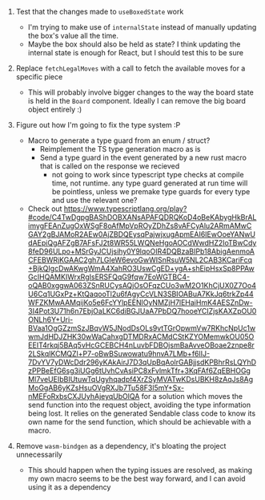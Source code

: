 1. Test that the changes made to `useBoxedState` work
   - I'm trying to make use of `internalState` instead of manually updating the box's value all the time.
   - Maybe the box should also be held as state? I think updating the internal state is enough for React, but I should test this to be sure

2. Replace `fetchLegalMoves` with a call to fetch the available moves for a specific piece
   - This will probably involve bigger changes to the way the board state is held in the `Board` component. Ideally I can remove the big board object entirely :)

3. Figure out how I'm going to fix the type system :P
   - Macro to generate a type guard from an enum / struct?
      - Reimplement the TS type generation macro as is
      - Send a type guard in the event generated by a new rust macro that is called on the response we recieved
         - not going to work since typescript type checks at compile time, not runtime. any type guard generated at run time will be pointless, unless we premake type guards for every type and use the relevant one?
   - Check out
   https://www.typescriptlang.org/play?#code/C4TwDgpgBAShDOBXANsAPAFQDRQKoD4oBeKAbygHkBrALimygFEAnZugOxWSgF8oAfMpVpROyZDhZs8vAFCyAlu2ARmAMwCGAY2gBJAMoR2AEw0AjZBDQEysqPajwjxugApmEAI6IEwOoeYANwUdAEpiQgAFZgB7AFsFJ2t8WR55LWQNeHgoAOCdWwdHZ2IoTBwCdy8feD96ULpo+MSrGyJCUjsihy0Y9lqoOIR4DQBzaBIPb18AbigAenmoACFEBWRjKGAAC2gh7LGIeW6evoGwWISnRsuW5NL2CAB3KCariFcq+BjkQIgcDwAKwgWmA4XahRO3UswCgED+ygA+shEipHsxSp8PPAwGcIHQAMKIWrxRgIsERSFQqG9fqw7EoWGTBC4-oQAB0xggwA063ZSnRUCysAQjOsOFqzCUo3wM2O1KhCjUX0Z7Oo4U6Cq1UGxPz+KtQaqooTl2u6fAgyCcVLN3SBIOABuA7KkJq6trkZp44WFZKMwAAMqijKo5e6FcYYlpEENlOyNMZjH7lEHaiHmK4AESZnDw-3I4Pot3U71h6n7EbjOaLKC6diBGJUaA7PbDQ7hooeYCIZjsKAXZpOU0ONLh6Y+Uri-BVaa1OgGZzmSzJBqvW5JNodDsOLs9vtTGrOpwmVw7RKhcNpUc1wwmJdHDJZHK30wWaCahxgDTMDRxACMdCStKZYOMemwkOU05OEEIT4rkqj5BAq5vHcGCEBCH4nLuvbFDBOjsmBaAvveOBoae2znpe8r2LSkqIKCMQZl+P7-oBwBSuwowatu9hnvA7LMb+f6lIJ-7DvYV7yDWcDdr296yKAkAirJ7D3qUpBqAolrGABjjsdKPBhrRsLQYhDzPPBeEfG6sg3iUGg6tUvhCvAsiPC8xFvlmkTfr+3KqFAf6ZqEBHOGgMl7veUEIbBIUtuwTqUgyhqadpf4XrZSyMVATwKDsUBKH8zAqJs8AgMoGgAB6yKZsHsuOVgRXJb7Tu58F3l5mY+Sx-nMEFoRxbsCXJUyhAjeyqUbOlQA
   for a solution which moves the send function into the request object, avoiding the type information being lost. It relies on the generated Sendable class code to know its own name for the send function, which should be achievable with a macro.

4. Remove `wasm-bindgen` as a dependency, it's bloating the project unnecessarily
   - This should happen when the typing issues are resolved, as making my own macro seems to be the best way forward, and I can avoid using it as a dependency